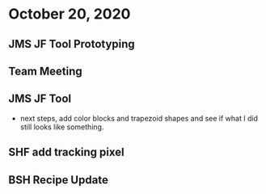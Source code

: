# October 20, 2020

## JMS JF Tool Prototyping

## Team Meeting

## JMS JF Tool
- next steps, add color blocks and trapezoid shapes and see if what I did still looks like something. 

## SHF add tracking pixel

## BSH Recipe Update